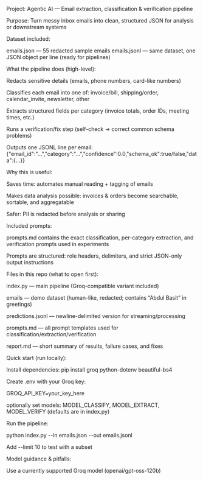 Project: Agentic AI — Email extraction, classification & verification pipeline

Purpose: Turn messy inbox emails into clean, structured JSON for analysis or downstream systems

Dataset included:

emails.json — 55 redacted sample emails
emails.jsonl — same dataset, one JSON object per line (ready for pipelines)

What the pipeline does (high-level):

Redacts sensitive details (emails, phone numbers, card-like numbers)

Classifies each email into one of: invoice/bill, shipping/order, calendar_invite, newsletter, other

Extracts structured fields per category (invoice totals, order IDs, meeting times, etc.)

Runs a verification/fix step (self-check → correct common schema problems)

Outputs one JSONL line per email:
{"email_id":"...","category":"...","confidence":0.0,"schema_ok":true/false,"data":{...}}

Why this is useful:

Saves time: automates manual reading + tagging of emails

Makes data analysis possible: invoices & orders become searchable, sortable, and aggregatable

Safer: PII is redacted before analysis or sharing

Included prompts:

prompts.md contains the exact classification, per-category extraction, and verification prompts used in experiments

Prompts are structured: role headers, delimiters, and strict JSON-only output instructions

Files in this repo (what to open first):

index.py — main pipeline (Groq-compatible variant included)

emails — demo dataset (human-like, redacted; contains “Abdul Basit” in greetings)

predictions.jsonl — newline-delimited version for streaming/processing

prompts.md — all prompt templates used for classification/extraction/verification

report.md — short summary of results, failure cases, and fixes

Quick start (run locally):

Install dependencies: pip install groq python-dotenv beautiful-bs4

Create .env with your Groq key:

GROQ_API_KEY=your_key_here

optionally set models: MODEL_CLASSIFY, MODEL_EXTRACT, MODEL_VERIFY (defaults are in index.py)

Run the pipeline:

python index.py --in emails.json --out emails.jsonl

Add --limit 10 to test with a subset

Model guidance & pitfalls:

Use a currently supported Groq model (openai/gpt-oss-120b)
